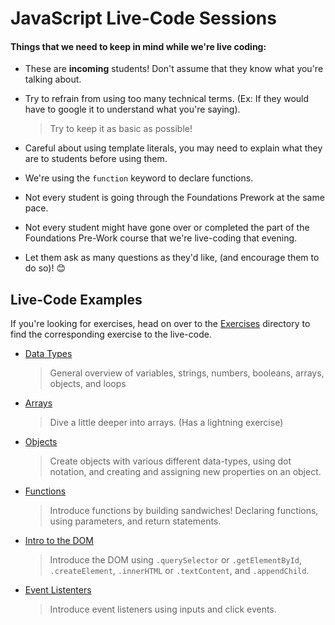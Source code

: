 # JavaScript Live-Code Sessions
#### Things that we need to keep in mind while we're live coding:

- These are **incoming** students! Don't assume that they know what you're talking about.
- Try to refrain from using too many technical terms. (Ex: If they would have to google it to understand what you're saying).

    > Try to keep it as basic as possible!

- Careful about using template literals, you may need to explain what they are to students before using them.
- We're using the `function` keyword to declare functions.
- Not every student is going through the Foundations Prework at the same pace.
- Not every student might have gone over or completed the part of the Foundations Pre-Work course that we're live-coding that evening.
- Let them ask as many questions as they'd like, (and encourage them to do so)! 😊

## Live-Code Examples

If you're looking for exercises, head on over to the [Exercises](../exercises/) directory to find the corresponding exercise to the live-code.

- [Data Types](./data-types.js)
    > General overview of variables, strings, numbers, booleans, arrays, objects, and loops

- [Arrays](./arrays.js)

    > Dive a little deeper into arrays. (Has a lightning exercise)

- [Objects](./objects.js)

    > Create objects with various different data-types, using dot notation, and creating and assigning new properties on an object.

- [Functions](./functions.js)

    > Introduce functions by building sandwiches! Declaring functions, using parameters, and return statements.

- [Intro to the DOM](./Intro-To-DOM/)

    > Introduce the DOM using `.querySelector` or `.getElementById`, `.createElement`, `.innerHTML` or `.textContent`, and `.appendChild`.

- [Event Listenters](./Event-Listeners/)

    > Introduce event listeners using inputs and click events.
